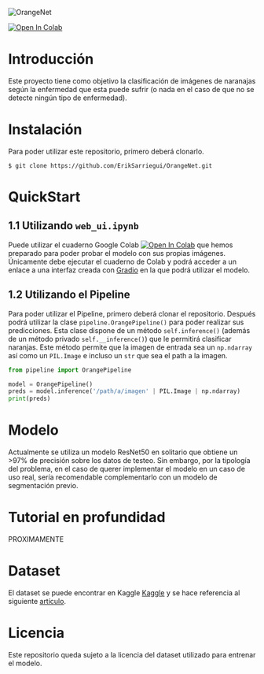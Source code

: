 ![OrangeNet](https://github.com/ErikSarriegui/OrangeNet/assets/92121483/bfa99b7e-a1a1-4a7a-bfde-5a8ef4ac8ca4)

[![Open In Colab](https://colab.research.google.com/assets/colab-badge.svg)](https://colab.research.google.com/github/eriksarriegui/orangenet/blob/main/web_ui.ipynb)

# **Introducción**
Este proyecto tiene como objetivo la clasificación de imágenes de naranajas según la enfermedad que esta puede sufrir (o nada en el caso de que no se detecte ningún tipo de enfermedad).

# **Instalación**
Para poder utilizar este repositorio, primero deberá clonarlo.
```
$ git clone https://github.com/ErikSarriegui/OrangeNet.git
```

# **QuickStart**
## 1.1 Utilizando `web_ui.ipynb`
Puede utilizar el cuaderno Google Colab [![Open In Colab](https://colab.research.google.com/assets/colab-badge.svg)](https://colab.research.google.com/github/eriksarriegui/orangenet/blob/main/web_ui.ipynb) que hemos preparado para poder probar el modelo con sus propias imágenes. Únicamente debe ejecutar el cuaderno de Colab y podrá acceder a un enlace a una interfaz creada con [Gradio](https://www.gradio.app/) en la que podrá utilizar el modelo.

## 1.2 Utilizando el Pipeline
Para poder utilizar el Pipeline, primero deberá clonar el repositorio. Después podrá utilizar la clase `pipeline.OrangePipeline()` para poder realizar sus predicciones. Esta clase dispone de un método `self.inference()` (además de un método privado `self.__inference()`) que le permitirá clasificar naranjas. Este método permite que la imagen de entrada sea un `np.ndarray` así como un `PIL.Image` e incluso un `str` que sea el path a la imagen.

```python
from pipeline import OrangePipeline

model = OrangePipeline()
preds = model.inference('/path/a/imagen' | PIL.Image | np.ndarray)
print(preds)
```

# **Modelo**
Actualmente se utiliza un modelo ResNet50 en solitario que obtiene un >97% de precisión sobre los datos de testeo. Sin embargo, por la tipología del problema, en el caso de querer implementar el modelo en un caso de uso real, sería recomendable complementarlo con un modelo de segmentación previo.

# **Tutorial en profundidad**
PROXIMAMENTE

# **Dataset**
El dataset se puede encontrar en Kaggle [Kaggle](https://www.kaggle.com/datasets/jonathansilva2020/orange-diseases-dataset) y se hace referencia al siguiente [artículo](https://www.researchgate.net/publication/351229211_IDiSSC_Edge-computing-based_Intelligent_Diagnosis_Support_System_for_Citrus_Inspection).

# **Licencia**
Este repositorio queda sujeto a la licencia del dataset utilizado para entrenar el modelo.
